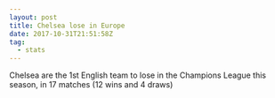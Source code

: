```yaml
---  
layout: post
title: Chelsea lose in Europe
date: 2017-10-31T21:51:58Z
tag:
  - stats
---
```

 
Chelsea are the 1st English team to lose in the Champions League this season, in 17 matches (12 wins and 4 draws)